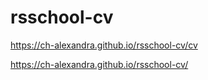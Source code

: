 # rsschool-cv

https://ch-alexandra.github.io/rsschool-cv/cv

https://ch-alexandra.github.io/rsschool-cv/
